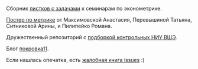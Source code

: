 Сборник [листков с задачами](https://github.com/bdemeshev/metrics_pro/raw/master/metrics_pro.pdf) к семинарам по эконометрике.

[Постер по метрике](https://github.com/bdemeshev/metrics_pro/raw/master/metrics_poster/metrics_poster.pdf) от Максимовской Анастасия, Перевышиной Татьяна, Ситниковой Арины, и Пилипейко Романа.

Дружественный репозиторий с [подборкой контрольных НИУ ВШЭ](https://github.com/bdemeshev/metrics_hse_exams).

Блог [покровка11](https://pokrovka11.wordpress.com).

Если нашлась опечатка, есть [жалобная книга issues](https://github.com/bdemeshev/metrics_pro/issues) :)
